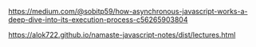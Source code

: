 https://medium.com/@sobitp59/how-asynchronous-javascript-works-a-deep-dive-into-its-execution-process-c56265903804

https://alok722.github.io/namaste-javascript-notes/dist/lectures.html